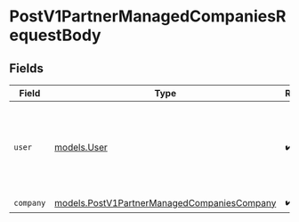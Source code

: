 # PostV1PartnerManagedCompaniesRequestBody


## Fields

| Field                                                                                            | Type                                                                                             | Required                                                                                         | Description                                                                                      |
| ------------------------------------------------------------------------------------------------ | ------------------------------------------------------------------------------------------------ | ------------------------------------------------------------------------------------------------ | ------------------------------------------------------------------------------------------------ |
| `user`                                                                                           | [models.User](../models/user.md)                                                                 | :heavy_check_mark:                                                                               | Information for the user who will be the primary payroll administrator for the new company.      |
| `company`                                                                                        | [models.PostV1PartnerManagedCompaniesCompany](../models/postv1partnermanagedcompaniescompany.md) | :heavy_check_mark:                                                                               | N/A                                                                                              |